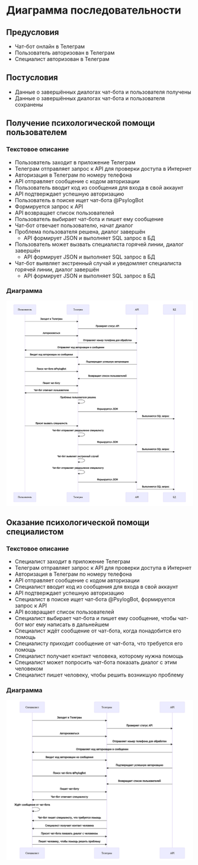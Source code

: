 # Диаграмма последовательности

## Предусловия

- Чат-бот онлайн в Телеграм
- Пользователь авторизован в Телеграм
- Специалист авторизован в Телеграм

## Постусловия

- Данные о завершённых диалогах чат-бота и пользователя получены
- Данные о завершённых диалогах чат-бота и пользователя сохранены

## Получение психологической помощи пользователем

### Текстовое описание

- Пользователь заходит в приложение Телеграм
- Телеграм отправляет запрос к API для проверки доступа в Интернет
- Авторизация в Телеграм по номеру телефона
- API отправляет сообщение с кодом авторизации
- Пользователь вводит код из сообщения для входа в свой аккаунт
- API подтверждает успешную авторизацию
- Пользователь в поиске ищет чат-бота @PsylogBot
- Формируется запрос к API
- API возвращает список пользователей
- Пользователь выбирает чат-бота и пишет ему сообщение
- Чат-бот отвечает пользователю, начат диалог
- Проблема пользователя решена, диалог завершён
    - API формирует JSON и выполняет SQL запрос в БД
- Пользователь может вызвать специалиста горячей линии, диалог завершён
    - API формирует JSON и выполняет SQL запрос в БД
- Чат-бот выявляет экстренный случай и уведомляет специалиста горячей линии, диалог завершён
    - API формирует JSON и выполняет SQL запрос в БД

### Диаграмма

![Sequence-user.png](../Images/Sequence-user.png)

## Оказание психологической помощи специалистом

### Текстовое описание

- Специалист заходит в приложение Телеграм
- Телеграм отправляет запрос к API для проверки доступа в Интернет
- Авторизация в Телеграм по номеру телефона
- API отправляет сообщение с кодом авторизации
- Специалист вводит код из сообщения для входа в свой аккаунт
- API подтверждает успешную авторизацию
- Специалист в поиске ищет чат-бота @PsylogBot, формируется запрос к API
- API возвращает список пользователей
- Специалист выбирает чат-бота и пишет ему сообщение, чтобы чат-бот мог ему написать в дальнейшем
- Специалист ждёт сообщение от чат-бота, когда понадобится его помощь
- Специалисту приходит сообщение от чат-бота, что требуется его помощь
- Специалист получает контакт человека, которому нужна помощь
- Специалист может попросить чат-бота показать диалог с этим человеком
- Специалист пишет человеку, чтобы решить возникшую проблему

### Диаграмма
![Sequence-specialist.png](../Images/Sequence-specialist.png)
